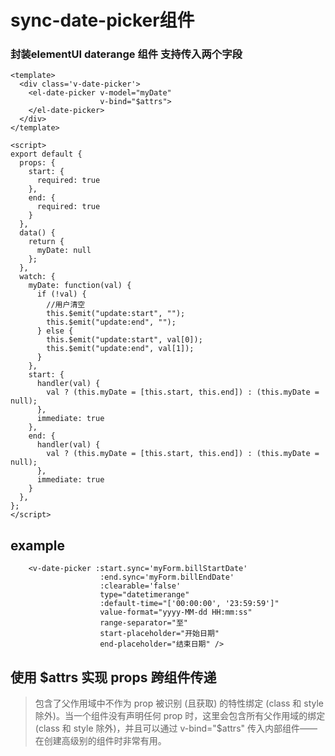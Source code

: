 # sync-date-picker组件 
### 封装elementUI daterange 组件 支持传入两个字段
``` vue
<template>
  <div class='v-date-picker'>
    <el-date-picker v-model="myDate"
                    v-bind="$attrs">
    </el-date-picker>
  </div>
</template>

<script>
export default {
  props: {
    start: {
      required: true
    },
    end: {
      required: true
    }
  },
  data() {
    return {
      myDate: null
    };
  },
  watch: {
    myDate: function(val) {
      if (!val) {
        //用户清空
        this.$emit("update:start", "");
        this.$emit("update:end", "");
      } else {
        this.$emit("update:start", val[0]);
        this.$emit("update:end", val[1]);
      }
    },
    start: {
      handler(val) {
        val ? (this.myDate = [this.start, this.end]) : (this.myDate = null);
      },
      immediate: true
    },
    end: {
      handler(val) {
        val ? (this.myDate = [this.start, this.end]) : (this.myDate = null);
      },
      immediate: true
    }
  },
};
</script>
```
## example
```vue
    <v-date-picker :start.sync='myForm.billStartDate'
                    :end.sync='myForm.billEndDate'
                    :clearable='false'
                    type="datetimerange"
                    :default-time="['00:00:00', '23:59:59']"
                    value-format="yyyy-MM-dd HH:mm:ss"
                    range-separator="至"
                    start-placeholder="开始日期"
                    end-placeholder="结束日期" />
```
##  使用 $attrs 实现 props 跨组件传递

>包含了父作用域中不作为 prop 被识别 (且获取) 的特性绑定 (class 和 style 除外)。当一个组件没有声明任何 prop 时，这里会包含所有父作用域的绑定 (class 和 style 除外)，并且可以通过 v-bind="$attrs" 传入内部组件——在创建高级别的组件时非常有用。

